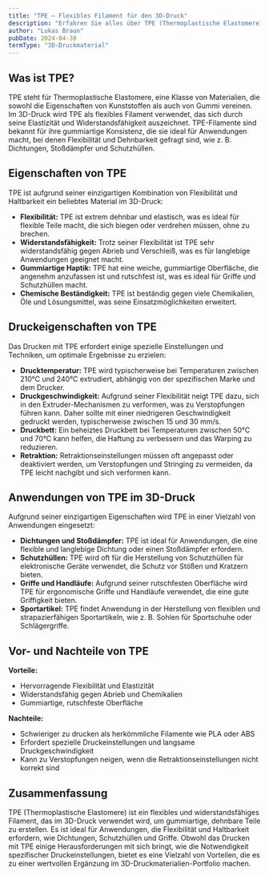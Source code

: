 ```yaml
---
title: "TPE – Flexibles Filament für den 3D-Druck"
description: "Erfahren Sie alles über TPE (Thermoplastische Elastomere), ein flexibles und gummiartiges Filament für den 3D-Druck. Entdecken Sie die Eigenschaften, Anwendungen und Druckanforderungen von TPE."
author: "Lukas Braun"
pubDate: 2024-04-30
termType: "3D-Druckmaterial"
---
```


## Was ist TPE?

TPE steht für Thermoplastische Elastomere, eine Klasse von Materialien, die sowohl die Eigenschaften von Kunststoffen als auch von Gummi vereinen. Im 3D-Druck wird TPE als flexibles Filament verwendet, das sich durch seine Elastizität und Widerstandsfähigkeit auszeichnet. TPE-Filamente sind bekannt für ihre gummiartige Konsistenz, die sie ideal für Anwendungen macht, bei denen Flexibilität und Dehnbarkeit gefragt sind, wie z. B. Dichtungen, Stoßdämpfer und Schutzhüllen.

## Eigenschaften von TPE

TPE ist aufgrund seiner einzigartigen Kombination von Flexibilität und Haltbarkeit ein beliebtes Material im 3D-Druck:

- **Flexibilität:** TPE ist extrem dehnbar und elastisch, was es ideal für flexible Teile macht, die sich biegen oder verdrehen müssen, ohne zu brechen.
- **Widerstandsfähigkeit:** Trotz seiner Flexibilität ist TPE sehr widerstandsfähig gegen Abrieb und Verschleiß, was es für langlebige Anwendungen geeignet macht.
- **Gummiartige Haptik:** TPE hat eine weiche, gummiartige Oberfläche, die angenehm anzufassen ist und rutschfest ist, was es ideal für Griffe und Schutzhüllen macht.
- **Chemische Beständigkeit:** TPE ist beständig gegen viele Chemikalien, Öle und Lösungsmittel, was seine Einsatzmöglichkeiten erweitert.

## Druckeigenschaften von TPE

Das Drucken mit TPE erfordert einige spezielle Einstellungen und Techniken, um optimale Ergebnisse zu erzielen:

- **Drucktemperatur:** TPE wird typischerweise bei Temperaturen zwischen 210°C und 240°C extrudiert, abhängig von der spezifischen Marke und dem Drucker.
- **Druckgeschwindigkeit:** Aufgrund seiner Flexibilität neigt TPE dazu, sich in den Extruder-Mechanismen zu verformen, was zu Verstopfungen führen kann. Daher sollte mit einer niedrigeren Geschwindigkeit gedruckt werden, typischerweise zwischen 15 und 30 mm/s.
- **Druckbett:** Ein beheiztes Druckbett bei Temperaturen zwischen 50°C und 70°C kann helfen, die Haftung zu verbessern und das Warping zu reduzieren.
- **Retraktion:** Retraktionseinstellungen müssen oft angepasst oder deaktiviert werden, um Verstopfungen und Stringing zu vermeiden, da TPE leicht nachgibt und sich verformen kann.

## Anwendungen von TPE im 3D-Druck

Aufgrund seiner einzigartigen Eigenschaften wird TPE in einer Vielzahl von Anwendungen eingesetzt:

- **Dichtungen und Stoßdämpfer:** TPE ist ideal für Anwendungen, die eine flexible und langlebige Dichtung oder einen Stoßdämpfer erfordern.
- **Schutzhüllen:** TPE wird oft für die Herstellung von Schutzhüllen für elektronische Geräte verwendet, die Schutz vor Stößen und Kratzern bieten.
- **Griffe und Handläufe:** Aufgrund seiner rutschfesten Oberfläche wird TPE für ergonomische Griffe und Handläufe verwendet, die eine gute Griffigkeit bieten.
- **Sportartikel:** TPE findet Anwendung in der Herstellung von flexiblen und strapazierfähigen Sportartikeln, wie z. B. Sohlen für Sportschuhe oder Schlägergriffe.

## Vor- und Nachteile von TPE

**Vorteile:**

- Hervorragende Flexibilität und Elastizität
- Widerstandsfähig gegen Abrieb und Chemikalien
- Gummiartige, rutschfeste Oberfläche

**Nachteile:**

- Schwieriger zu drucken als herkömmliche Filamente wie PLA oder ABS
- Erfordert spezielle Druckeinstellungen und langsame Druckgeschwindigkeit
- Kann zu Verstopfungen neigen, wenn die Retraktionseinstellungen nicht korrekt sind

## Zusammenfassung

TPE (Thermoplastische Elastomere) ist ein flexibles und widerstandsfähiges Filament, das im 3D-Druck verwendet wird, um gummiartige, dehnbare Teile zu erstellen. Es ist ideal für Anwendungen, die Flexibilität und Haltbarkeit erfordern, wie Dichtungen, Schutzhüllen und Griffe. Obwohl das Drucken mit TPE einige Herausforderungen mit sich bringt, wie die Notwendigkeit spezifischer Druckeinstellungen, bietet es eine Vielzahl von Vorteilen, die es zu einer wertvollen Ergänzung im 3D-Druckmaterialien-Portfolio machen.
